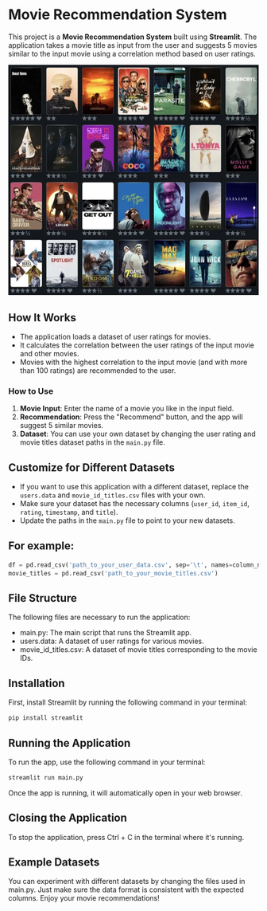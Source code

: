 # Movie Recommendation System

This project is a **Movie Recommendation System** built using **Streamlit**. The application takes a movie title as input from the user and suggests 5 movies similar to the input movie using a correlation method based on user ratings. 

![Movie Recommendation System](moviepictures.webp)

## How It Works
- The application loads a dataset of user ratings for movies.
- It calculates the correlation between the user ratings of the input movie and other movies.
- Movies with the highest correlation to the input movie (and with more than 100 ratings) are recommended to the user.

### How to Use
1. **Movie Input**: Enter the name of a movie you like in the input field.
2. **Recommendation**: Press the "Recommend" button, and the app will suggest 5 similar movies.
3. **Dataset**: You can use your own dataset by changing the user rating and movie titles dataset paths in the `main.py` file.

## Customize for Different Datasets
- If you want to use this application with a different dataset, replace the `users.data` and `movie_id_titles.csv` files with your own.
- Make sure your dataset has the necessary columns (`user_id`, `item_id`, `rating`, `timestamp`, and `title`).
- Update the paths in the `main.py` file to point to your new datasets.
  
## For example:
```python
df = pd.read_csv('path_to_your_user_data.csv', sep='\t', names=column_names)
movie_titles = pd.read_csv('path_to_your_movie_titles.csv') 
```

## File Structure
The following files are necessary to run the application:

- main.py: The main script that runs the Streamlit app.
- users.data: A dataset of user ratings for various movies.
- movie_id_titles.csv: A dataset of movie titles corresponding to the movie IDs.

## Installation
First, install Streamlit by running the following command in your terminal:

```bash
pip install streamlit
```

## Running the Application
To run the app, use the following command in your terminal:

```bash
streamlit run main.py
```
Once the app is running, it will automatically open in your web browser.


## Closing the Application
To stop the application, press Ctrl + C in the terminal where it's running.

## Example Datasets
You can experiment with different datasets by changing the files used in main.py. Just make sure the data format is consistent with the expected columns.
Enjoy your movie recommendations!
